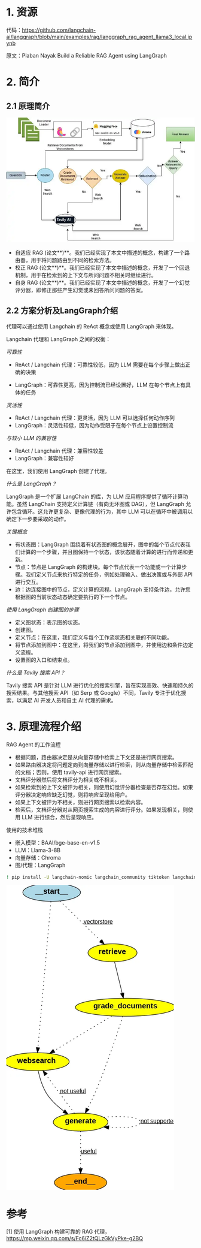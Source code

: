 # 1. 资源

代码：https://github.com/langchain-ai/langgraph/blob/main/examples/rag/langgraph_rag_agent_llama3_local.ipynb

原文：Plaban Nayak Build a Reliable RAG Agent using LangGraph

# 2. 简介

## 2.1 原理简介
![](.03_Agent_RAG_路由_加_多步推理_images/流程.png)

- 自适应 RAG (论文**)**。我们已经实现了本文中描述的概念，构建了一个路由器，用于将问题路由到不同的检索方法。
- 校正 RAG (论文**)**。我们已经实现了本文中描述的概念，开发了一个回退机制，用于在检索到的上下文与所问问题不相关时继续进行。
- 自身 RAG (论文**)**。我们已经实现了本文中描述的概念，开发了一个幻觉评分器，即修正那些产生幻觉或未回答所问问题的答案。

## 2.2 方案分析及LangGraph介绍

代理可以通过使用 Langchain 的 ReAct 概念或使用 LangGraph 来体现。

Langchain 代理和 LangGraph 之间的权衡：

*可靠性*

- ReAct / Langchain 代理：可靠性较低，因为 LLM 需要在每个步骤上做出正确的决策

- LangGraph：可靠性更高，因为控制流已经设置好，LLM 在每个节点上有具体的任务

*灵活性*

- ReAct / Langchain 代理：更灵活，因为 LLM 可以选择任何动作序列
- LangGraph：灵活性较低，因为动作受限于在每个节点上设置控制流

*与较小 LLM 的兼容性*

- ReAct / Langchain 代理：兼容性较差
- LangGraph：兼容性较好

在这里，我们使用 LangGraph 创建了代理。

*什么是 LangGraph？*

LangGraph 是一个扩展 LangChain 的库，为 LLM 应用程序提供了循环计算功能。虽然 LangChain 支持定义计算链（有向无环图或 DAG），但 LangGraph 允许包含循环。这允许更复杂、更像代理的行为，其中 LLM 可以在循环中被调用以确定下一步要采取的动作。

*关键概念*

- 有状态图：LangGraph 围绕着有状态图的概念展开，图中的每个节点代表我们计算的一个步骤，并且图保持一个状态，该状态随着计算的进行而传递和更新。
- 节点：节点是 LangGraph 的构建块。每个节点代表一个功能或一个计算步骤。我们定义节点来执行特定的任务，例如处理输入、做出决策或与外部 API 进行交互。
- 边：边连接图中的节点，定义计算的流程。LangGraph 支持条件边，允许您根据图的当前状态动态确定要执行的下一个节点。

*使用 LangGraph 创建图的步骤*
- 定义图状态：表示图的状态。
- 创建图。
- 定义节点：在这里，我们定义与每个工作流状态相关联的不同功能。
- 将节点添加到图中：在这里，将我们的节点添加到图中，并使用边和条件边定义流程。
- 设置图的入口和结束点。

*什么是 Tavily 搜索 API？*

Tavily 搜索 API 是针对 LLM 进行优化的搜索引擎，旨在实现高效、快速和持久的搜索结果。与其他搜索 API（如 Serp 或 Google）不同，Tavily 专注于优化搜索，以满足 AI 开发人员和自主 AI 代理的需求。

# 3. 原理流程介绍

RAG Agent 的工作流程

- 根据问题，路由器决定是从向量存储中检索上下文还是进行网页搜索。
- 如果路由器决定将问题定向到向量存储以进行检索，则从向量存储中检索匹配的文档；否则，使用 tavily-api 进行网页搜索。
- 文档评分器然后将文档评分为相关或不相关。
- 如果检索到的上下文被评为相关，则使用幻觉评分器检查是否存在幻觉。如果评分器决定响应缺乏幻觉，则将响应呈现给用户。
- 如果上下文被评为不相关，则进行网页搜索以检索内容。
- 检索后，文档评分器对从网页搜索生成的内容进行评分。如果发现相关，则使用 LLM 进行综合，然后呈现响应。

使用的技术堆栈
- 嵌入模型：BAAI/bge-base-en-v1.5
- LLM：Llama-3-8B
- 向量存储：Chroma
- 图/代理：LangGraph

```bash
! pip install -U langchain-nomic langchain_community tiktoken langchainhub chromadb langchain langgraph tavily-python gpt4all fastembed
```

![](.03_Agent_RAG_路由_加_多步推理_images/工作流图.png)

# 参考

[1] 使用 LangGraph 构建可靠的 RAG 代理， https://mp.weixin.qq.com/s/Fc6iZ2tQLzGkVyPke-g2BQ